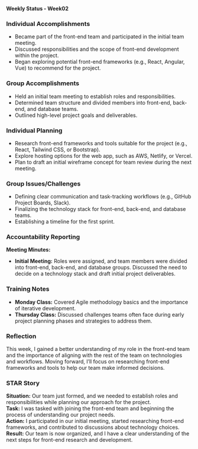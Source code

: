 **Weekly Status - Week02**

### Individual Accomplishments

- Became part of the front-end team and participated in the initial team meeting.
- Discussed responsibilities and the scope of front-end development within the project.
- Began exploring potential front-end frameworks (e.g., React, Angular, Vue) to recommend for the project.

### Group Accomplishments

- Held an initial team meeting to establish roles and responsibilities.
- Determined team structure and divided members into front-end, back-end, and database teams.
- Outlined high-level project goals and deliverables.

### Individual Planning

- Research front-end frameworks and tools suitable for the project (e.g., React, Tailwind CSS, or Bootstrap).
- Explore hosting options for the web app, such as AWS, Netlify, or Vercel.
- Plan to draft an initial wireframe concept for team review during the next meeting.

### Group Issues/Challenges

- Defining clear communication and task-tracking workflows (e.g., GitHub Project Boards, Slack).
- Finalizing the technology stack for front-end, back-end, and database teams.
- Establishing a timeline for the first sprint.

### Accountability Reporting

**Meeting Minutes:**

- **Initial Meeting:** Roles were assigned, and team members were divided into front-end, back-end, and database groups. Discussed the need to decide on a technology stack and draft initial project deliverables.

### Training Notes

- **Monday Class:** Covered Agile methodology basics and the importance of iterative development.
- **Thursday Class:** Discussed challenges teams often face during early project planning phases and strategies to address them.

### Reflection

This week, I gained a better understanding of my role in the front-end team and the importance of aligning with the rest of the team on technologies and workflows. Moving forward, I’ll focus on researching front-end frameworks and tools to help our team make informed decisions.

### STAR Story

**Situation:** Our team just formed, and we needed to establish roles and responsibilities while planning our approach for the project.\
**Task:** I was tasked with joining the front-end team and beginning the process of understanding our project needs.\
**Action:** I participated in our initial meeting, started researching front-end frameworks, and contributed to discussions about technology choices.\
**Result:** Our team is now organized, and I have a clear understanding of the next steps for front-end research and development.
